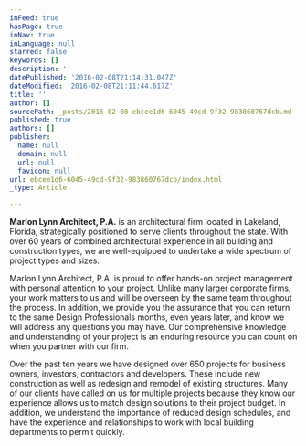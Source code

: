 ```yaml
---
inFeed: true
hasPage: true
inNav: true
inLanguage: null
starred: false
keywords: []
description: ''
datePublished: '2016-02-08T21:14:31.047Z'
dateModified: '2016-02-08T21:11:44.617Z'
title: ''
author: []
sourcePath: _posts/2016-02-08-ebcee1d6-6045-49cd-9f32-983860767dcb.md
published: true
authors: []
publisher:
  name: null
  domain: null
  url: null
  favicon: null
url: ebcee1d6-6045-49cd-9f32-983860767dcb/index.html
_type: Article

---
```

**Marlon Lynn Architect, P.A.** is an architectural firm
located in Lakeland, Florida, strategically positioned to
serve clients throughout the state. With over 60 years of
combined architectural experience in all building and
construction types, we are well-equipped to undertake a
wide spectrum of project types and sizes.

Marlon Lynn Architect, P.A. is proud to offer hands-on
project management with personal attention to your
project. Unlike many larger corporate firms, your work
matters to us and will be overseen by the same team
throughout the process. In addition, we provide you the
assurance that you can return to the same Design
Professionals months, even years later, and know we will
address any questions you may have. Our comprehensive
knowledge and understanding of your project is an
enduring resource you can count on when you partner
with our firm.

Over the past ten years we have designed over 650
projects for business owners, investors, contractors and
developers. These include new construction as well as
redesign and remodel of existing structures. Many of our
clients have called on us for multiple projects because
they know our experience allows us to match design
solutions to their project budget. In addition, we
understand the importance of reduced design schedules,
and have the experience and relationships to work with
local building departments to permit quickly.